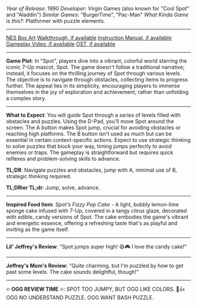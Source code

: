 *Year of Release*: 1990
*Developer*: Virgin Games (also known for "Cool Spot" and "Aladdin")
*Similar Games*: "BurgerTime", "Pac-Man"
*What Kinda Game is this?*: Platformer with puzzle elements.

---
[NES Box Art](https://www.google.com/search?tbm=isch&q=NES+Box+Art+Spot) 
[Walkthrough, if available](https://www.google.com/search?q=Walkthrough+NES+Spot)
[Instruction Manual, if available](https://www.google.com/search?q=NES+Instruction+Manual+Spot)
[Gameplay Video, if available](https://www.youtube.com/results?search_query=gameplay+NES+Spot) 
[OST, if available](https://www.youtube.com/results?search_query=gameplay+NES+Spot+OST)

- - -
**Game Plot**: 
In "Spot", players dive into a vibrant, colorful world starring the iconic 7-Up mascot, Spot. The game doesn't follow a traditional narrative; instead, it focuses on the thrilling journey of Spot through various levels. The objective is to navigate through obstacles, collecting items to progress further. The appeal lies in its simplicity, encouraging players to immerse themselves in the joy of exploration and achievement, rather than unfolding a complex story.

- - -
**What to Expect**: 
You will guide Spot through a series of levels filled with obstacles and puzzles. Using the D-Pad, you'll move Spot around the screen. The A button makes Spot jump, crucial for avoiding obstacles or reaching high platforms. The B button isn't used as much but can be essential in certain context-specific actions. Expect to use strategic thinking to solve puzzles that block your way, timing jumps perfectly to avoid enemies or traps. The gameplay is straightforward but requires quick reflexes and problem-solving skills to advance.

**TL;DR**: Navigate puzzles and obstacles, jump with A, minimal use of B, strategic thinking required.

**TL;DRier TL;dr**: Jump, solve, advance.

---
**Inspired Food Item**: *Spot's Fizzy Pop Cake* - A light, bubbly lemon-lime sponge cake infused with 7-Up, covered in a tangy citrus glaze, decorated with edible, candy versions of Spot. The cake embodies the game's vibrant and energetic essence, offering a refreshing taste that's as playful and inviting as the game itself.

---
**Lil' Jeffrey's Review**: "Spot jumps super high! 😄🎮 I love the candy cake!"

---
**Jeffrey's Mom's Review**: "Quite charming, but I'm puzzled by how to get past some levels. The cake sounds delightful, though!"

---
🔥 **OGG REVIEW TIME** 🔥: SPOT TOO JUMPY, BUT OGG LIKE COLORS. 🌈👍 OGG NO UNDERSTAND PUZZLE. OGG WANT BASH PUZZLE.